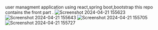 user managment application using react,spring boot,bootstrap
this repo contains the front part .
![Screenshot 2024-04-21 155623](https://github.com/nabilbdt/usermanagment-front/assets/103845254/62e1e895-d8c2-4e90-b2cc-e81a968336ac)
![Screenshot 2024-04-21 155643](https://github.com/nabilbdt/usermanagment-front/assets/103845254/64f15ac2-1f16-4422-9a88-f53fa8846699)
![Screenshot 2024-04-21 155705](https://github.com/nabilbdt/usermanagment-front/assets/103845254/561a2220-77c4-4f06-8377-754e476e58ef)
![Screenshot 2024-04-21 155727](https://github.com/nabilbdt/usermanagment-front/assets/103845254/fe801cbf-9d82-4399-a2ee-bc480a801132)
